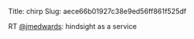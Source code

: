 Title: chirp
Slug: aece66b01927c38e9ed56ff861f525df

RT <a href="http://twitter.com/jmedwards">@jmedwards</a>: hindsight as a service
